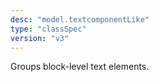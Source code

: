 ```yaml
---
desc: "model.textcomponentLike"
type: "classSpec"
version: "v3"
---
```


Groups block-level text elements.